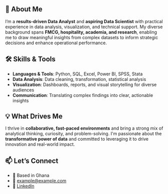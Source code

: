 ## 👋 About Me

I’m a **results-driven Data Analyst** and **aspiring Data Scientist** with practical experience in data analysis, visualization, and technical support. My diverse background spans **FMCG, hospitality, academia, and research**, enabling me to draw meaningful insights from complex datasets to inform strategic decisions and enhance operational performance.

## 🛠 Skills & Tools

- **Languages & Tools**: Python, SQL, Excel, Power BI, SPSS, Stata
- **Data Analysis**: Data cleaning, transformation, statistical analysis
- **Visualization**: Dashboards, reports, and visual storytelling for diverse audiences
- **Communication**: Translating complex findings into clear, actionable insights

## 💡 What Drives Me

I thrive in **collaborative, fast-paced environments** and bring a strong mix of analytical thinking, curiosity, and problem-solving. I'm passionate about the **transformative power of data** and committed to leveraging it to drive innovation and real-world impact.

## 📫 Let’s Connect

- 📍 Based in Ghana  
- 📧 [example@example.com](mailto:example@example.com)  
- 💼 [LinkedIn](#)
